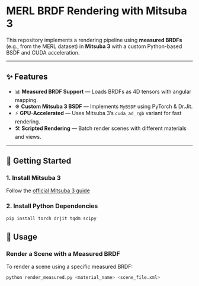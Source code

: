 # MERL BRDF Rendering with Mitsuba 3

This repository implements a rendering pipeline using **measured BRDFs** (e.g., from the MERL dataset) in **Mitsuba 3** with a custom Python-based BSDF and CUDA acceleration. 

---

## ✨ Features

- 📊 **Measured BRDF Support** — Loads BRDFs as 4D tensors with angular mapping.
- ⚙️ **Custom Mitsuba 3 BSDF** — Implements `MyBSDF` using PyTorch & Dr.Jit.
- ⚡ **GPU-Accelerated** — Uses Mitsuba 3’s `cuda_ad_rgb` variant for fast rendering.
- 🛠️ **Scripted Rendering** — Batch render scenes with different materials and views.

---

## 🚀 Getting Started

### 1. Install Mitsuba 3

Follow the [official Mitsuba 3 guide](https://www.mitsuba-renderer.org/)

### 2. Install Python Dependencies

```bash
pip install torch drjit tqdm scipy
```

## 🧪 Usage

### Render a Scene with a Measured BRDF

To render a scene using a specific measured BRDF:

```bash
python render_measured.py <material_name> <scene_file.xml>
```



